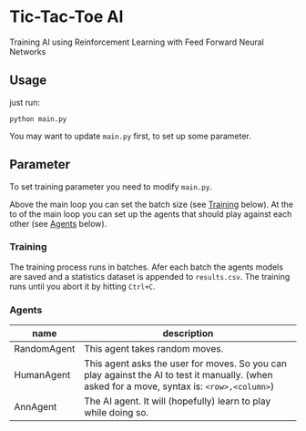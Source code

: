 # Tic-Tac-Toe AI

Training AI using Reinforcement Learning with Feed Forward Neural Networks

## Usage
just run:
```
python main.py
```

You may want to update `main.py` first, to set up some parameter.

## Parameter
To set training parameter you need to modify `main.py`.

Above the main loop you can set the batch size (see [Training](#training) below). At the to of the main loop you can set up the agents that should play against each other (see [Agents](#agents) below).

### Training
The training process runs in batches. Afer each batch the agents models are saved and a statistics dataset is appended to `results.csv`. The training runs until you abort it by hitting `Ctrl+C`.

### Agents
name        | description
------------|---
RandomAgent | This agent takes random moves.
HumanAgent  | This agent asks the user for moves. So you can play against the AI to test it manually. (when asked for a move, syntax is: `<row>,<column>`)
AnnAgent    | The AI agent. It will (hopefully) learn to play while doing so.

